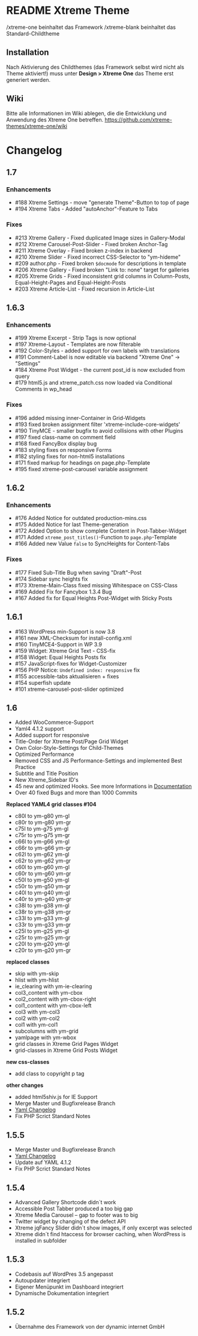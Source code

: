 # README Xtreme Theme

/xtreme-one beinhaltet das Framework
/xtreme-blank beinhaltet das Standard-Childtheme

## Installation

Nach Aktivierung des Childthemes (das Framework selbst wird nicht als Theme aktiviert!) muss unter **Design > Xtreme One** das Theme erst generiert werden. 

## Wiki
Bitte alle Informationen im Wiki ablegen, die die Entwicklung und Anwendung des Xtreme One betreffen.
https://github.com/xtreme-themes/xtreme-one/wiki


# Changelog

## 1.7
### Enhancements
* #188 Xtreme Settings - move "generate Theme"-Button to top of page
* #194 Xtreme Tabs - Added "autoAnchor"-Feature to Tabs

### Fixes
* #213 Xtreme Gallery - Fixed duplicated Image sizes in Gallery-Modal
* #212 Xtreme Carousel-Post-Slider - Fixed broken Anchor-Tag
* #211 Xtreme Overlay - Fixed broken z-index in backend
* #210 Xtreme Slider - Fixed incorrect CSS-Selector to "ym-hideme"
* #209 author.php - Fixed broken `$docmode` for descriptions in template
* #206 Xtreme Gallery - Fixed broken "Link to: none" target for galleries
* #205 Xtreme Grids - Fixed inconsistent grid columns in Column-Posts, Equal-Height-Pages and Equal-Height-Posts
* #203 Xtreme Article-List - Fixed recursion in Article-List


## 1.6.3
### Enhancements
* #199 Xtreme Excerpt - Strip Tags is now optional
* #197 Xtreme-Layout - Templates are now filterable
* #192 Color-Styles - added support for own labels with translations
* #191 Comment-Label is now editable via backend "Xtreme One" -> "Settings"
* #184 Xtreme Post Widget - the current post_id is now excluded from query
* #179 html5.js and xtreme_patch.css now loaded via Conditional Comments in wp_head

### Fixes
* #196 added missing inner-Container in Grid-Widgets
* #193 fixed broken assignment filter 'xtreme-include-core-widgets'
* #190 TinyMCE - smaller bugfix to avoid collisions with other Plugins
* #197 fixed class-name on comment field
* #168 fixed FancyBox display bug
* #183 styling fixes on responsive Forms
* #182 styling fixes for non-html5 installations
* #171 fixed markup for headings on page.php-Template
* #195 fixed xtreme-post-carousel variable assignment

## 1.6.2
### Enhancements
* #176 Added Notice for outdated production-mins.css
* #175 Added Notice for last Theme-generation
* #172 Added Option to show complete Content in Post-Tabber-Widget
* #171 Added `xtreme_post_titles()`-Function to `page.php`-Template
* #166 Added new Value `false` to SyncHeights for Content-Tabs

### Fixes
* #177 Fixed Sub-Title Bug when saving "Draft"-Post
* #174 Sidebar sync heights fix
* #173 Xtreme-Main-Class fixed missing Whitespace on CSS-Class
* #169 Added Fix for Fancybox 1.3.4 Bug
* #167 Added fix for Equal Heights Post-Widget with Sticky Posts

## 1.6.1
* #163 WordPress min-Support is now 3.8
* #161 new XML-Checksum for install-config.xml
* #160 TinyMCE4-Support in WP 3.9
* #159 Widget: Xtreme Grid Text - CSS-fix
* #158 Widget: Equal Heights Posts fix
* #157 JavaScript-fixes for Widget-Customizer
* #156 PHP Notice: `Undefined index: responsive` fix
* #155 accessible-tabs aktualisieren + fixes
* #154 superfish update
* #101 xtreme-carousel-post-slider optimized


## 1.6

* Added WooCommerce-Support
* Yaml4 4.1.2 support
* Added support for responsive 
* Title-Order for Xtreme Post/Page Grid Widget
* Own Color-Style-Settings for Child-Themes
* Optimized Performance
* Removed CSS and JS Performance-Settings and implemented Best Practice
* Subtitle and Title Position
* New Xtreme_Sidebar ID's
* 45 new and optimized Hooks. See more Informations in [Documentation](https://github.com/xtreme-themes/xtreme-one/wik)
* Over 40 fixed Bugs and more than 1000 Commits

__Replaced YAML4 grid classes #104__

* c80l to ym-g80 ym-gl
* c80r to ym-g80 ym-gr
* c75l to ym-g75 ym-gl
* c75r to ym-g75 ym-gr
* c66l to ym-g66 ym-gl
* c66r to ym-g66 ym-gr
* c62l to ym-g62 ym-gl
* c62r to ym-g62 ym-gr
* c60l to ym-g60 ym-gl
* c60r to ym-g60 ym-gr
* c50l to ym-g50 ym-gl
* c50r to ym-g50 ym-gr
* c40l to ym-g40 ym-gl
* c40r to ym-g40 ym-gr
* c38l to ym-g38 ym-gl
* c38r to ym-g38 ym-gr
* c33l to ym-g33 ym-gl
* c33r to ym-g33 ym-gr
* c25l to ym-g25 ym-gl
* c25r to ym-g25 ym-gr
* c20l to ym-g20 ym-gl
* c20r to ym-g20 ym-gr
  
__replaced classes__

* skip with ym-skip
* hlist with ym-hlist
* ie_clearing with ym-ie-clearing
* col3_content with ym-cbox
* col2_content with ym-cbox-right
* col1_content with ym-cbox-left
* col3 with ym-col3
* col2 with ym-col2
* col1 with ym-col1
* subcolumns with ym-grid
* yamlpage with ym-wbox
* grid classes in Xtreme Grid Pages Widget
* grid-classes in Xtreme Grid Posts Widget
 
__new css-classes__

* add class to copyright p tag
  
__other changes__

* added html5shiv.js for IE Support 
* Merge Master und Bugfixrelease Branch
* [Yaml Changelog](https://github.com/yamlcss/yaml/blob/master/changelog.md)
* Fix PHP Scrict Standard Notes
 

## 1.5.5
* Merge Master und Bugfixrelease Branch
* [Yaml Changelog](https://github.com/yamlcss/yaml/blob/master/changelog.md)
* Update auf YAML 4.1.2
* Fix PHP Scrict Standard Notes


## 1.5.4
 * Advanced Gallery Shortcode didn´t work
 * Accessible Post Tabber produced a too big gap
 * Xtreme Media Carousel – gap to footer was to big
 * Twitter widget by changing of the defect API
 * Xtreme jqFancy Slider didn´t show images, if only excerpt was selected
 * Xtreme didn´t find htaccess for browser caching, when WordPress is installed in subfolder

## 1.5.3
 * Codebasis auf WordPres 3.5 angepasst
 * Autoupdater integriert
 * Eigener Menüpunkt im Dashboard integriert
 * Dynamische Dokumentation integriert

## 1.5.2
 * Übernahme des Framework von der dynamic internet GmbH
